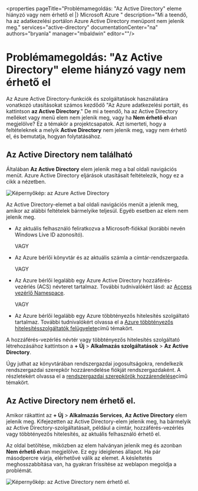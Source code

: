 <properties
   pageTitle="Problémamegoldás: "Az Active Directory" eleme hiányzó vagy nem érhető el |} Microsoft Azure "
   description="Mi a teendő, ha az adatkezelési portálon Azure Active Directory menüpont nem jelenik meg."
   services="active-directory"
   documentationCenter="na"
   authors="bryanla"
   manager="mbaldwin"
   editor=""/>

<tags
   ms.service="active-directory"
   ms.devlang="na"
   ms.topic="article"
   ms.tgt_pltfrm="na"
   ms.workload="identity"
   ms.date="09/16/2016"
   ms.author="mbaldwin"/>

# <a name="troubleshooting-active-directory-item-is-missing-or-not-available"></a>Problémamegoldás: "Az Active Directory" eleme hiányzó vagy nem érhető el

Az Azure Active Directory-funkciók és szolgáltatások használatára vonatkozó utasításokat számos kezdődő "Az Azure adatkezelési portált, és kattintson **az Active Directory**." De mi a teendő, ha az Active Directory melléket vagy menü elem nem jelenik meg, vagy ha **Nem érhető el**van megjelölve? Ez a témakör a projektcsapatok. Azt ismerteti, hogy a feltételeknek a melyik **Active Directory** nem jelenik meg, vagy nem érhető el, és bemutatja, hogyan folytatásához.

## <a name="active-directory-is-missing"></a>Az Active Directory nem található

Általában **Az Active Directory** elem jelenik meg a bal oldali navigációs menüt. Azure Active Directory eljárások utasításait feltételezik, hogy ez a cikk a nézetben.

![Képernyőkép: az Azure Active Directory](./media/active-directory-troubleshooting/typical-view.png)

Az Active Directory-elemet a bal oldali navigációs menüt a jelenik meg, amikor az alábbi feltételek bármelyike teljesül. Egyéb esetben az elem nem jelenik meg.

* Az aktuális felhasználó feliratkozva a Microsoft-fiókkal (korábbi nevén Windows Live ID azonosító).

    VAGY

* Az Azure bérlői könyvtár és az aktuális számla a címtár-rendszergazda.

    VAGY

* Az Azure bérlői legalább egy Azure Active Directory hozzáférés-vezérlés (ACS) névteret tartalmaz. További tudnivalókért lásd: az [Access vezérlő Namespace](https://msdn.microsoft.com/library/azure/gg185908.aspx).

    VAGY

* Az Azure bérlői legalább egy Azure többtényezős hitelesítés szolgáltató tartalmaz. További tudnivalókért olvassa el a [Azure többtényezős hitelesítésszolgáltatók felügyelete](../multi-factor-authentication/multi-factor-authentication-get-started-cloud.md)című témakört.

A hozzáférés-vezérlés névtér vagy többtényezős hitelesítés szolgáltató létrehozásához kattintson a **+ Új** > **Alkalmazás szolgáltatások** > **Az Active Directory**.

Úgy juthat az könyvtárában rendszergazdai jogosultságokra, rendelkezik rendszergazdai szerepkör hozzárendelése fiókját rendszergazdaként. A részletekért olvassa el a [rendszergazdai szerepkörök hozzárendelése](active-directory-assign-admin-roles.md)című témakört.

## <a name="active-directory-is-not-available"></a>Az Active Directory nem érhető el.

Amikor rákattint az **+ Új** > **Alkalmazás Services**, **Az Active Directory** elem jelenik meg. Kifejezetten az Active Directory-elem jelenik meg, ha bármelyik az Active Directory-szolgáltatásait, például a címtár, hozzáférés-vezérlés vagy többtényezős hitelesítés, az aktuális felhasználó érhető el.

Az oldal betöltése, miközben az elem halványan jelenik meg és azonban **Nem érhető el**van megjelölve. Ez egy ideiglenes állapot. Ha pár másodpercre várja, elérhetővé válik az elemet. A késleltetés meghosszabbítása van, ha gyakran frissítése az weblapon megoldja a problémát.

![Képernyőkép: az Active Directory nem érhető el.](./media/active-directory-troubleshooting/not-available.png)
